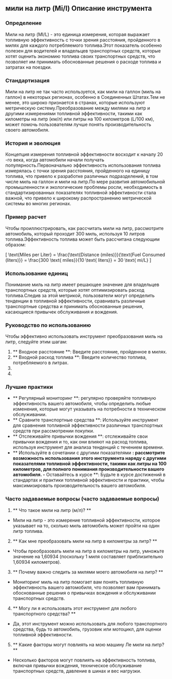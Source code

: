 ## мили на литр (Mi/l) Описание инструмента

### Определение
Мили на литр (MI/L) - это единица измерения, которая выражает топливную эффективность с точки зрения расстояния, пройденного в милях для каждого потребляемого топлива.Этот показатель особенно полезен для водителей и владельцев транспортных средств, которые хотят оценить экономию топлива своих транспортных средств, что позволяет им принимать обоснованные решения о расходе топлива и затратах на поездки.

### Стандартизация
Мили на литр не так часто используется, как мили на галлон (миль на галлон) в некоторых регионах, особенно в Соединенных Штатах.Тем не менее, это широко признается в странах, которые используют метрическую систему.Преобразование между милями на литр и другими измерениями топливной эффективности, такими как километры на литр (км/л) или литры на 100 километров (L/100 км), может помочь пользователям лучше понять производительность своего автомобиля.

### История и эволюция
Концепция измерения топливной эффективности восходит к началу 20 -го века, когда автомобили начали получать популярность.Первоначально эффективность использования топлива измерялась с точки зрения расстояния, пройденного на единицу топлива, что привело к разработке различных подразделений, в том числе миль на галлон и мили на литр.По мере развития автомобильной промышленности и экологические проблемы росли, необходимость в стандартизированных показателях топливной эффективности стала важной, что привело к широкому распространению метрической системы во многих регионах.

### Пример расчет
Чтобы проиллюстрировать, как рассчитать мили на литр, рассмотрите автомобиль, который проходит 300 миль, используя 10 литров топлива.Эффективность топлива может быть рассчитана следующим образом:

\[ \text{Miles per Liter} = \frac{\text{Distance (miles)}}{\text{Fuel Consumed (liters)}} = \frac{300 \text{ miles}}{10 \text{ liters}} = 30 \text{ mi/L} \]

### Использование единиц
Понимание миль на литр имеет решающее значение для владельцев транспортных средств, которые хотят оптимизировать расход топлива.Следив за этой метрикой, пользователи могут определить тенденции в топливной эффективности, сравнивать различные транспортные средства и принимать обоснованные решения, касающиеся привычек обслуживания и вождения.

### Руководство по использованию
Чтобы эффективно использовать инструмент преобразования миль на литр, следуйте этим шагам:

1. ** Входное расстояние **: Введите расстояние, пройденное в милях.
2. ** Входной расход топлива **: Введите количество топлива, потребляемого в литрах.
3.
4.

### Лучшие практики
- ** Регулярный мониторинг **: регулярно проверяйте топливную эффективность вашего автомобиля, чтобы определить любые изменения, которые могут указывать на потребности в техническом обслуживании.
- ** Сравните транспортные средства **: Используйте инструмент для сравнения топливной эффективности различных транспортных средств при рассмотрении покупки.
- ** Отслеживайте привычки вождения **: отслеживайте свои привычки вождения и то, как они влияют на расход топлива, используя инструмент для анализа тенденций с течением времени.
- ** Используйте в сочетании с другими показателями **: рассмотрите возможность использования этого инструмента наряду с другими показателями топливной эффективности, такими как литры на 100 километров, для полного понимания производительности вашего автомобиля.
-** Оставайтесь в курсе **: Будьте в курсе достижений в стандартах и ​​практики топливной эффективности и практики, чтобы максимизировать производительность вашего автомобиля.

### Часто задаваемые вопросы (часто задаваемые вопросы)

1. ** Что такое мили на литр (м/л)? **
- Мили на литр - это измерение топливной эффективности, которое указывает на то, сколько миль автомобиль может пройти на один литр топлива.

2. ** Как мне преобразовать мили на литр в километры за литр? **
- Чтобы преобразовать мили на литр в километры на литр, умножьте значение на 1,60934 (поскольку 1 миля составляет приблизительно 1,60934 километров).

3. ** Почему важно следить за милями моего автомобиля на литр? **
- Мониторинг миль на литр помогает вам понять топливную эффективность вашего автомобиля, что позволяет вам принимать обоснованные решения о привычках вождения и обслуживании транспортных средств.

4. ** Могу ли я использовать этот инструмент для любого транспортного средства? **
- Да, этот инструмент можно использовать для любого транспортного средства, будь то автомобиль, грузовик или мотоцикл, для оценки топливной эффективности.

5. ** Какие факторы могут повлиять на мою машину Ле мили на литр? **
- Несколько факторов могут повлиять на эффективность топлива, включая привычки вождения, техническое обслуживание транспортных средств, давление в шинах и вес нагрузки.